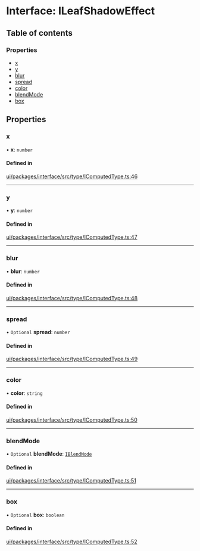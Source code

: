 # Interface: ILeafShadowEffect

## Table of contents

### Properties

- [x](ILeafShadowEffect.md#x)
- [y](ILeafShadowEffect.md#y)
- [blur](ILeafShadowEffect.md#blur)
- [spread](ILeafShadowEffect.md#spread)
- [color](ILeafShadowEffect.md#color)
- [blendMode](ILeafShadowEffect.md#blendmode)
- [box](ILeafShadowEffect.md#box)

## Properties

### x

• **x**: `number`

#### Defined in

[ui/packages/interface/src/type/IComputedType.ts:46](https://github.com/leaferjs/leafer-ui/blob/6deed4d/packages/interface/src/type/IComputedType.ts#L46)

___

### y

• **y**: `number`

#### Defined in

[ui/packages/interface/src/type/IComputedType.ts:47](https://github.com/leaferjs/leafer-ui/blob/6deed4d/packages/interface/src/type/IComputedType.ts#L47)

___

### blur

• **blur**: `number`

#### Defined in

[ui/packages/interface/src/type/IComputedType.ts:48](https://github.com/leaferjs/leafer-ui/blob/6deed4d/packages/interface/src/type/IComputedType.ts#L48)

___

### spread

• `Optional` **spread**: `number`

#### Defined in

[ui/packages/interface/src/type/IComputedType.ts:49](https://github.com/leaferjs/leafer-ui/blob/6deed4d/packages/interface/src/type/IComputedType.ts#L49)

___

### color

• **color**: `string`

#### Defined in

[ui/packages/interface/src/type/IComputedType.ts:50](https://github.com/leaferjs/leafer-ui/blob/6deed4d/packages/interface/src/type/IComputedType.ts#L50)

___

### blendMode

• `Optional` **blendMode**: [`IBlendMode`](../modules.md#iblendmode)

#### Defined in

[ui/packages/interface/src/type/IComputedType.ts:51](https://github.com/leaferjs/leafer-ui/blob/6deed4d/packages/interface/src/type/IComputedType.ts#L51)

___

### box

• `Optional` **box**: `boolean`

#### Defined in

[ui/packages/interface/src/type/IComputedType.ts:52](https://github.com/leaferjs/leafer-ui/blob/6deed4d/packages/interface/src/type/IComputedType.ts#L52)
